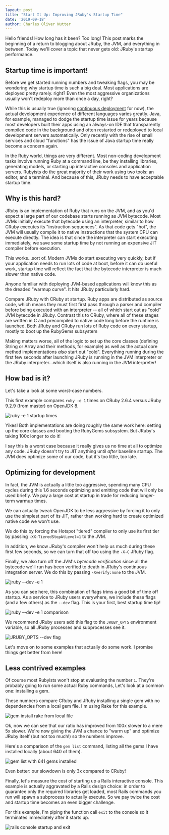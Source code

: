 ```yaml
---
layout: post
title: "Start It Up: Improving JRuby's Startup Time"
date: '2019-09-18'
author: Charles Oliver Nutter
---
```


Hello friends! How long has it been? Too long! This post marks the beginning of a return to blogging about JRuby, the JVM, and everything in between. Today we'll cover a topic that never gets old: JRuby's startup performance.

Startup time is important!
--------------------------

Before we get started running numbers and tweaking flags, you may be wondering why startup time is such a big
deal. Most applications are deployed pretty rarely. right? Even the most aggressive organizations usually won't
redeploy more than once a day, right?

While this is usually true (ignoring [continuous deployment](https://www.agilealliance.org/glossary/continuous-deployment) for now),
the actual development experience of different languages varies greatly. Java, for example, managed to dodge the
startup time issue for years because most developers built their apps using an always-on IDE that transparently
compiled code in the background and often restarted or redeployed to local development servers automatically. Only
recently with the rise of small services and cloud "functions" has the issue of Java startup time really become
a concern again.

In the Ruby world, things are very different. Most non-coding development tasks involve running Ruby at a command
line, be they installing libraries, generating models, or starting up interactive consoles and application
servers. Rubyists do the great majority of their work using two tools: an editor, and a terminal. And because of
this, JRuby needs to have acceptable startup time.

Why is this hard?
-----------------

JRuby is an implementation of Ruby that runs on the JVM, and as you'd expect a large part of our codebase starts
running as JVM bytecode. Most JVMs initially execute that bytecode using an interpreter, similar to how CRuby
executes its "instruction sequences". As that code gets "hot", the JVM will usually compile it to native
instructions that the system CPU can execute directly. The idea is that since the interpreter can start executing
immediately, we save some startup time by not running an expensive JIT compiler before execution.

This works...sort of. Modern JVMs do start executing very quickly, but if your application needs to run lots of
code at boot, before it can do useful work, startup time will reflect the fact that the bytecode interpreter
is much slower than native code.

Anyone familiar with deploying JVM-based applications will know this as the dreaded "warmup curve". It hits
JRuby particularly hard.

Compare JRuby with CRuby at startup. Ruby apps are distributed as source code, which means they must first
first pass through a parser and compiler before being executed with an interpreter -- all of which start out as
"cold" JVM bytecode in JRuby. Contrast this to CRuby, where all of these stages
are written in C and precompiled to native code long before the runtime is launched. Both JRuby and CRuby
run lots of Ruby code on every startup, mostly to boot up the RubyGems subsystem

Making matters worse, all of the logic to set up the core classes (defining String or Array and their
methods, for example) as well as the actual core method implementations *also* start out "cold". Everything
running during the first few seconds after launching JRuby is running in the JVM interpreter or the JRuby
interpreter...which itself is also running in the JVM interpreter!

How bad is it?
--------------

Let's take a look at some worst-case numbers.

This first example compares `ruby -e 1` times on CRuby 2.6.4 versus JRuby 9.2.9 (from master) on OpenJDK 8. 

![ruby -e 1 startup times](/images/ruby_dash_e.png)

Yikes! Both implementations are doing roughly the same work here: setting up the core classes and booting the
RubyGems subsystem. But JRuby's taking 100x longer to do it!

I say this is a worst case because it really gives us no time at all to optimize any code. JRuby doesn't try to
JIT anything until *after* baseline startup. The JVM does optimize some of our code, but it's too little, too
late.

Optimizing for development
--------------------------

In fact, the JVM is actually a little too aggressive, spending many CPU cycles during this 1.6 seconds optimizing
and emitting code that will only be used briefly. We pay a large cost at startup in trade for reducing
longer-term warmup times.

We can actually tweak OpenJDK to be less aggressive by forcing it to only use the simplest part of its JIT,
rather than working hard to create optimized native code we won't use.

We do this by forcing the Hotspot "tiered" compiler to only use its first tier by passing
`-XX:TieredStopAtLevel=1` to the JVM.

In addition, we know JRuby's compiler won't help us much during these first few seconds, so we can turn that
off too using the `-X-C` JRuby flag.

Finally, we also turn off the JVM's *bytecode verification* since all the bytecode we'll run has been verified
to death in JRuby's continuous integration server. We do this by passing `-Xverify:none` to the JVM. 

![jruby --dev -e 1](/images/jruby_dev_flag.png)

As you can see here, this combination of flags trims a good bit of time off startup. As a service to JRuby users
everywhere, we include these flags (and a few others) as the `--dev` flag. This is your first,
best startup time tip!

![jruby --dev -e 1 comparison](/images/jruby_dev_flag_chart.png)

We recommend JRuby users add this flag to the `JRUBY_OPTS` environment variable, so all JRuby processes and
subprocesses see it.

![JRUBY_OPTS --dev flag](/images/jruby_opts_dev_flag.png)

Let's move on to some examples that actually do some work. I promise things get better from here!

Less contrived examples
-----------------------

Of course most Rubyists won't stop at evaluating the number `1`. They're probably going to run some actual Ruby
commands, Let's look at a common one: installing a gem.

These numbers compare CRuby and JRuby installing a single gem with no dependencies from a local gem file. I'm
using Rake for this example.

![gem install rake from local file](/images/gem_install_rake.png)

Ok, now we can see that our ratio has improved from 100x slower to a mere 5x slower. We're now giving the JVM
a chance to "warm up" and optimize JRuby itself (but not too much!) so the numbers improve.

Here's a comparison of the `gem list` command, listing all the gems I have installed locally (about 640 of them).

![gem list with 641 gems installed](/images/gem_list.png)

Even better: our slowdown is only 3x compared to CRuby!

Finally, let's measure the cost of starting up a Rails interactive console. This example is actually aggravated
by a Rails design choice: in order to guarantee only the required libraries get loaded, most Rails commands
you run will spawn a subprocess to actually execute. So we pay twice the cost and startup time becomes an even
bigger challenge.

For this example, I'm piping the function call `exit` to the console so it terminates immediately after it starts
up.

![rails console startup and exit](/images/rails_console.png)